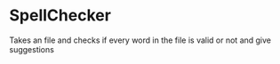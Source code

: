 ﻿# SpellChecker
Takes an file and checks if every word in the file is valid or not and give suggestions
